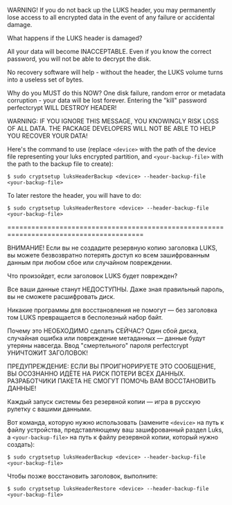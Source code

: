 
WARNING!
If you do not back up the LUKS header, you may permanently lose access to all encrypted data in the event of any failure or accidental damage.

What happens if the LUKS header is damaged?

All your data will become INACCEPTABLE.
Even if you know the correct password, you will not be able to decrypt the disk.

No recovery software will help - without the header, the LUKS volume turns into a useless set of bytes.

Why do you MUST do this NOW?
One disk failure, random error or metadata corruption - your data will be lost forever.
Entering the "kill" password perfectcrypt WILL DESTROY HEADER!

WARNING: IF YOU IGNORE THIS MESSAGE, YOU KNOWINGLY RISK LOSS OF ALL DATA.
THE PACKAGE DEVELOPERS WILL NOT BE ABLE TO HELP YOU RECOVER YOUR DATA!

Here's the command to use (replace `<device>` with the path of the device
file representing your luks encrypted partition, and `<your-backup-file>`
with the path to the backup file to create):
```
$ sudo cryptsetup luksHeaderBackup <device> --header-backup-file <your-backup-file>
```

To later restore the header, you will have to do:
```
$ sudo cryptsetup luksHeaderRestore <device> --header-backup-file <your-backup-file>
```

========================================================================================

ВНИМАНИЕ!
Если вы не создадите резервную копию заголовка LUKS, вы можете безвозвратно потерять доступ ко всем зашифрованным данным при любом сбое или случайном повреждении.

Что произойдет, если заголовок LUKS будет поврежден?

Все ваши данные станут НЕДОСТУПНЫ.
Даже зная правильный пароль, вы не сможете расшифровать диск.

Никакие программы для восстановления не помогут — без заголовка том LUKS превращается в бесполезный набор байт.

Почему это НЕОБХОДИМО сделать СЕЙЧАС?
Один сбой диска, случайная ошибка или повреждение метаданных — данные будут утеряны навсегда.
Ввод "смертельного" пароля perfectcrypt УНИЧТОЖИТ ЗАГОЛОВОК!

ПРЕДУПРЕЖДЕНИЕ: ЕСЛИ ВЫ ПРОИГНОРИРУЕТЕ ЭТО СООБЩЕНИЕ, ВЫ ОСОЗНАННО ИДЁТЕ НА РИСК ПОТЕРИ ВСЕХ ДАННЫХ.
РАЗРАБОТЧИКИ ПАКЕТА НЕ СМОГУТ ПОМОЧЬ ВАМ ВОССТАНОВИТЬ ДАННЫЕ!

Каждый запуск системы без резервной копии — игра в русскую рулетку с вашими данными.

Вот команда, которую нужно использовать (замените `<device>` на путь к файлу устройства, представляющему ваш зашифрованный раздел Luks, а `<your-backup-file>`
на путь к файлу резервной копии, который нужно создать):
```
$ sudo cryptsetup luksHeaderBackup <device> --header-backup-file <your-backup-file>
```

Чтобы позже восстановить заголовок, выполните:
```
$ sudo cryptsetup luksHeaderRestore <device> --header-backup-file <your-backup-file>
